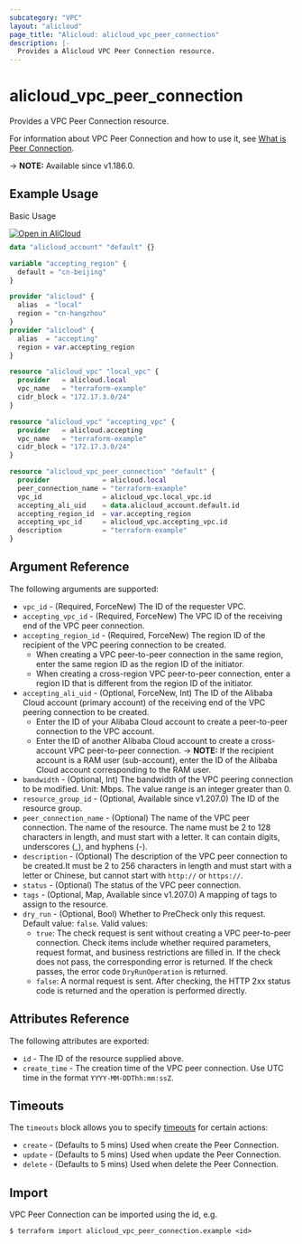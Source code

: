 ```yaml
---
subcategory: "VPC"
layout: "alicloud"
page_title: "Alicloud: alicloud_vpc_peer_connection"
description: |-
  Provides a Alicloud VPC Peer Connection resource.
---
```


# alicloud_vpc_peer_connection

Provides a VPC Peer Connection resource.

For information about VPC Peer Connection and how to use it, see [What is Peer Connection](https://www.alibabacloud.com/help/en/virtual-private-cloud/latest/createvpcpeer).

-> **NOTE:** Available since v1.186.0.

## Example Usage

Basic Usage

<div style="display: block;margin-bottom: 40px;"><div class="oics-button" style="float: right;position: absolute;margin-bottom: 10px;">
  <a href="https://api.aliyun.com/api-tools/terraform?resource=alicloud_vpc_peer_connection&exampleId=294fed06-9b0d-e5fe-a093-4ebb1a7b8fe9e29c352b&activeTab=example&spm=docs.r.vpc_peer_connection.0.294fed069b&intl_lang=EN_US" target="_blank">
    <img alt="Open in AliCloud" src="https://img.alicdn.com/imgextra/i1/O1CN01hjjqXv1uYUlY56FyX_!!6000000006049-55-tps-254-36.svg" style="max-height: 44px; max-width: 100%;">
  </a>
</div></div>

```terraform
data "alicloud_account" "default" {}

variable "accepting_region" {
  default = "cn-beijing"
}

provider "alicloud" {
  alias  = "local"
  region = "cn-hangzhou"
}
provider "alicloud" {
  alias  = "accepting"
  region = var.accepting_region
}

resource "alicloud_vpc" "local_vpc" {
  provider   = alicloud.local
  vpc_name   = "terraform-example"
  cidr_block = "172.17.3.0/24"
}

resource "alicloud_vpc" "accepting_vpc" {
  provider   = alicloud.accepting
  vpc_name   = "terraform-example"
  cidr_block = "172.17.3.0/24"
}

resource "alicloud_vpc_peer_connection" "default" {
  provider             = alicloud.local
  peer_connection_name = "terraform-example"
  vpc_id               = alicloud_vpc.local_vpc.id
  accepting_ali_uid    = data.alicloud_account.default.id
  accepting_region_id  = var.accepting_region
  accepting_vpc_id     = alicloud_vpc.accepting_vpc.id
  description          = "terraform-example"
}
```

## Argument Reference

The following arguments are supported:

* `vpc_id` - (Required, ForceNew) The ID of the requester VPC.
* `accepting_vpc_id` - (Required, ForceNew) The VPC ID of the receiving end of the VPC peer connection.
* `accepting_region_id` - (Required, ForceNew) The region ID of the recipient of the VPC peering connection to be created.
  - When creating a VPC peer-to-peer connection in the same region, enter the same region ID as the region ID of the initiator.
  - When creating a cross-region VPC peer-to-peer connection, enter a region ID that is different from the region ID of the initiator.
* `accepting_ali_uid` - (Optional, ForceNew, Int) The ID of the Alibaba Cloud account (primary account) of the receiving end of the VPC peering connection to be created.
  - Enter the ID of your Alibaba Cloud account to create a peer-to-peer connection to the VPC account.
  - Enter the ID of another Alibaba Cloud account to create a cross-account VPC peer-to-peer connection.
-> **NOTE:**  If the recipient account is a RAM user (sub-account), enter the ID of the Alibaba Cloud account corresponding to the RAM user.
* `bandwidth` - (Optional, Int) The bandwidth of the VPC peering connection to be modified. Unit: Mbps. The value range is an integer greater than 0.
* `resource_group_id` - (Optional, Available since v1.207.0) The ID of the resource group.
* `peer_connection_name` - (Optional) The name of the VPC peer connection. The name of the resource. The name must be 2 to 128 characters in length, and must start with a letter. It can contain digits, underscores (_), and hyphens (-).
* `description` - (Optional) The description of the VPC peer connection to be created.It must be 2 to 256 characters in length and must start with a letter or Chinese, but cannot start with `http://` or `https://`.
* `status` - (Optional) The status of the VPC peer connection.
* `tags` - (Optional, Map, Available since v1.207.0) A mapping of tags to assign to the resource.
* `dry_run` - (Optional, Bool) Whether to PreCheck only this request. Default value: `false`. Valid values:
  - `true`: The check request is sent without creating a VPC peer-to-peer connection. Check items include whether required parameters, request format, and business restrictions are filled in. If the check does not pass, the corresponding error is returned. If the check passes, the error code `DryRunOperation` is returned.
  - `false`: A normal request is sent. After checking, the HTTP 2xx status code is returned and the operation is performed directly.

## Attributes Reference

The following attributes are exported:

* `id` - The ID of the resource supplied above.
* `create_time` - The creation time of the VPC peer connection. Use UTC time in the format `YYYY-MM-DDThh:mm:ssZ`.

## Timeouts

The `timeouts` block allows you to specify [timeouts](https://www.terraform.io/docs/configuration-0-11/resources.html#timeouts) for certain actions:

* `create` - (Defaults to 5 mins) Used when create the Peer Connection.
* `update` - (Defaults to 5 mins) Used when update the Peer Connection.
* `delete` - (Defaults to 5 mins) Used when delete the Peer Connection.

## Import

VPC Peer Connection can be imported using the id, e.g.

```shell
$ terraform import alicloud_vpc_peer_connection.example <id>
```
